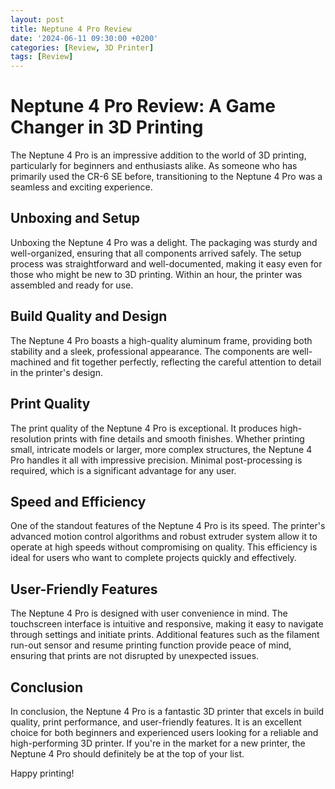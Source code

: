 ```yaml
---
layout: post
title: Neptune 4 Pro Review
date: '2024-06-11 09:30:00 +0200'
categories: [Review, 3D Printer]
tags: [Review]
---
```



# Neptune 4 Pro Review: A Game Changer in 3D Printing

The Neptune 4 Pro is an impressive addition to the world of 3D printing, particularly for beginners and enthusiasts alike. As someone who has primarily used the CR-6 SE before, transitioning to the Neptune 4 Pro was a seamless and exciting experience.

## Unboxing and Setup

Unboxing the Neptune 4 Pro was a delight. The packaging was sturdy and well-organized, ensuring that all components arrived safely. The setup process was straightforward and well-documented, making it easy even for those who might be new to 3D printing. Within an hour, the printer was assembled and ready for use.

## Build Quality and Design

The Neptune 4 Pro boasts a high-quality aluminum frame, providing both stability and a sleek, professional appearance. The components are well-machined and fit together perfectly, reflecting the careful attention to detail in the printer's design.

## Print Quality

The print quality of the Neptune 4 Pro is exceptional. It produces high-resolution prints with fine details and smooth finishes. Whether printing small, intricate models or larger, more complex structures, the Neptune 4 Pro handles it all with impressive precision. Minimal post-processing is required, which is a significant advantage for any user.

## Speed and Efficiency

One of the standout features of the Neptune 4 Pro is its speed. The printer's advanced motion control algorithms and robust extruder system allow it to operate at high speeds without compromising on quality. This efficiency is ideal for users who want to complete projects quickly and effectively.

## User-Friendly Features

The Neptune 4 Pro is designed with user convenience in mind. The touchscreen interface is intuitive and responsive, making it easy to navigate through settings and initiate prints. Additional features such as the filament run-out sensor and resume printing function provide peace of mind, ensuring that prints are not disrupted by unexpected issues.

## Conclusion

In conclusion, the Neptune 4 Pro is a fantastic 3D printer that excels in build quality, print performance, and user-friendly features. It is an excellent choice for both beginners and experienced users looking for a reliable and high-performing 3D printer. If you're in the market for a new printer, the Neptune 4 Pro should definitely be at the top of your list.

Happy printing!
